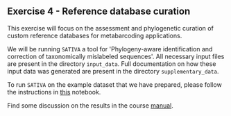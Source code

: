 ## Exercise 4 - Reference database curation ##

This exercise will focus on the assessment and phylogenetic curation of custom reference databases for metabarcoding applications.

We will be running `SATIVA` a tool for 'Phylogeny-aware identification and correction of taxonomically mislabeled sequences'. All necessary input files are present in the directory `input_data`. Full documentation on how these input data was generated are present in the directory `supplementary_data`.

To run `SATIVA` on the example dataset that we have prepared, please follow the instructions in [this]() notebook.

Find some discussion on the results in the course [manual](://docs.google.com/document/d/1h9d0JrTsDLzsOV5klMkD47807dWTmcXN3uxoYp0ei64/edit#heading=h.47vs6jk5xu41).
